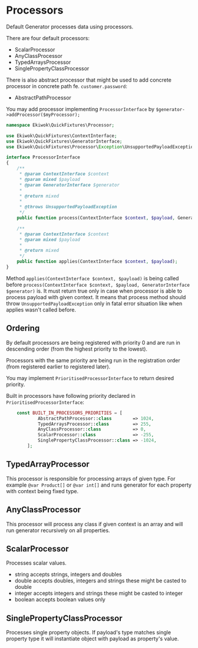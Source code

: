 # Processors

Default Generator processes data using processors.

There are four default processors:

- ScalarProcessor
- AnyClassProcessor
- TypedArraysProcessor
- SinglePropertyClassProcessor

There is also abstract processor that might be used to add concrete processor in concrete path fe. `customer.password`:

- AbstractPathProcessor

You may add processor implementing `ProcessorInterface` by `$generator->addProcessor($myProcessor);`

```php
namespace Ekiwok\QuickFixtures\Processor;

use Ekiwok\QuickFixtures\ContextInterface;
use Ekiwok\QuickFixtures\GeneratorInterface;
use Ekiwok\QuickFixtures\Processor\Exception\UnsupportedPayloadException;

interface ProcessorInterface
{
    /**
     * @param ContextInterface $context
     * @param mixed $payload
     * @param GeneratorInterface $generator
     *
     * @return mixed
     *
     * @throws UnsupportedPayloadException
     */
    public function process(ContextInterface $context, $payload, GeneratorInterface $generator);

    /**
     * @param ContextInterface $context
     * @param mixed $payload
     *
     * @return mixed
     */
    public function applies(ContextInterface $context, $payload);
}

```
Method `applies(ContextInterface $context, $payload)` is being called before `process(ContextInterface $context, $payload, GeneratorInterface $generator)` is. It must return true only in case when processor is able to process payload with given context. It means that process method should throw `UnsupportedPayloadException` only in fatal error situation like when applies wasn't called before.

## Ordering

By default processors are being registered with priority 0 and are run in descending order (from the highest priority to the lowest).

Processors with the same priority are being run in the registration order (from registered earlier to registered later).

You may implement `PrioritisedProcessorInterface` to return desired priority.

Built in processors have following priority declared in `PrioritisedProcessorInterface`:

```php
    const BUILT_IN_PROCESSORS_PRIORITIES = [
            AbstractPathProcessor::class        => 1024,
            TypedArraysProcessor::class         => 255,
            AnyClassProcessor::class            => 0,
            ScalarProcessor::class              => -255,
            SinglePropertyClassProcessor::class => -1024,
        ];
```
## TypedArrayProcessor

This processor is responsible for processing arrays of given type. For example `@var Product[]` or `@var int[]` and runs generator for each property with context being fixed type.

## AnyClassProcessor

This processor will process any class if given context is an array and will run generator recursively on all properties.

## ScalarProcessor

Processes scalar values.

- string accepts strings, integers and doubles
- double accepts doubles, integers and strings these might be casted to double
- integer accepts integers and strings these might be casted to integer
- boolean accepts boolean values only

## SinglePropertyClassProcessor

Processes single property objects. If payload's type matches single property type it will instantiate object with payload as property's value.
